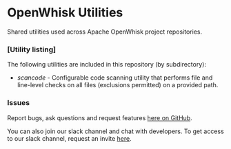 # OpenWhisk Utilities

Shared utilities used across Apache OpenWhisk project repositories.

### [Utility listing]

The following utilities are included in this repository (by subdirectory):

- _scancode_ - Configurable code scanning utility that performs file and line-level checks on all files (exclusions permitted) on a provided path.

### Issues

Report bugs, ask questions and request features [here on GitHub](../../issues).

You can also join our slack channel and chat with developers. To get access to our slack channel, 
request an invite [here](http://slack.openwhisk.org).
